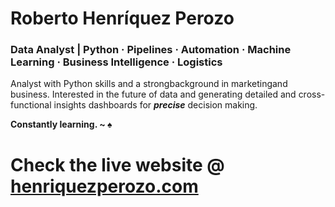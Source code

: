 # Roberto Henríquez Perozo
### Data Analyst | Python · Pipelines · Automation · Machine Learning · Business Intelligence · Logistics

Analyst with Python skills and a strongbackground in marketingand business. Interested in the future of data and generating detailed and cross-functional insights dashboards for ***precise*** decision making.

**Constantly learning. ~ ♠**


# Check the live website @ [henriquezperozo.com](https://henriquezperozo.com)

